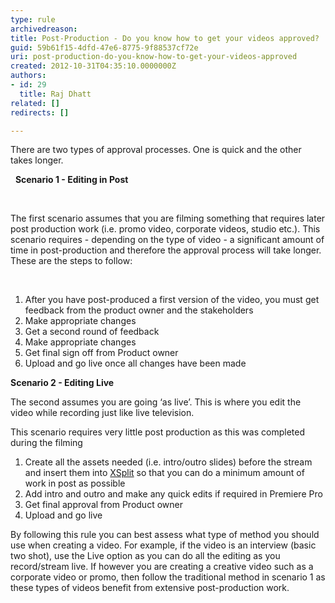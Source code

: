 ```yaml
---
type: rule
archivedreason: 
title: Post-Production - Do you know how to get your videos approved?
guid: 59b61f15-4dfd-47e6-8775-9f88537cf72e
uri: post-production-do-you-know-how-to-get-your-videos-approved
created: 2012-10-31T04:35:10.0000000Z
authors:
- id: 29
  title: Raj Dhatt
related: []
redirects: []

---
```


There are two types of approval processes. One is quick and the other takes longer.

<!--endintro-->
  
 **Scenario 1 - Editing in Post** 

 

The first scenario assumes that you are filming something that requires later post production work (i.e. promo video, corporate videos, studio etc.). This scenario requires - depending on the type of video - a significant amount of time in post-production and therefore the approval process will take longer. These are the steps to follow:

 

1. After you have post-produced a first version of the video, you must get feedback from the product owner and the stakeholders
2. Make appropriate changes
3. Get a second round of feedback
4. Make appropriate changes
5. Get final sign off from Product owner
6. Upload and go live once all changes have been made


**Scenario 2 - Editing Live**

The second assumes you are going ‘as live’. This is where you edit the video while recording just like live television.

This scenario requires very little post production as this was completed during the filming

1. Create all the assets needed (i.e. intro/outro slides) before the stream and insert them into [XSplit](http&#58;//www.xsplit.com/) so that you can do a minimum amount of work in post as possible
2. Add intro and outro and make any quick edits if required in Premiere Pro
3. Get final approval from Product owner
4. Upload and go live


By following this rule you can best assess what type of method you should use when creating a video. For example, if the video is an interview (basic two shot), use the Live option as you can do all the editing as you record/stream live.
 If however you are creating a creative video such as a corporate video or promo, then follow the traditional method in scenario 1 as these types of videos benefit from extensive post-production work.
